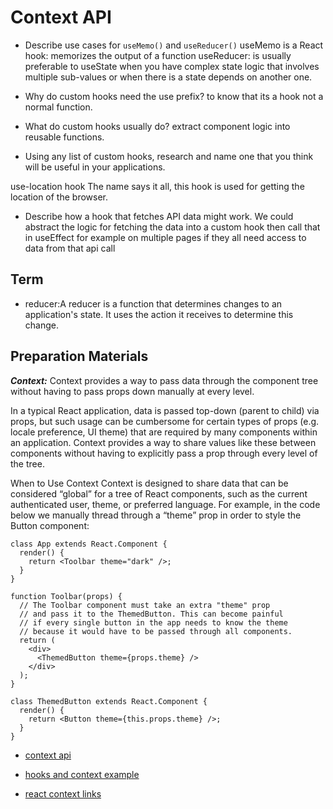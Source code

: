 # Context API

- Describe use cases for `useMemo()` and `useReducer()`
useMemo is a React hook: memorizes the output of a function
useReducer: is usually preferable to useState when you have complex state logic that involves multiple sub-values or when there is a state depends on another one.

- Why do custom hooks need the use prefix?
to know that its a hook not a normal function.

- What do custom hooks usually do?
extract component logic into reusable functions.

- Using any list of custom hooks, research and name one that you think will be useful in your applications.

 use-location hook
The name says it all, this hook is used for getting the location of the browser. 

- Describe how a hook that fetches API data might work.
We could abstract the logic for fetching the data into a custom hook then call that in useEffect for example on multiple pages if they all need access to data from that api call

## Term
- reducer:A reducer is a function that determines changes to an application's state. It uses the action it receives to determine this change.


## Preparation Materials

***Context:***
Context provides a way to pass data through the component tree without having to pass props down manually at every level.

In a typical React application, data is passed top-down (parent to child) via props, but such usage can be cumbersome for certain types of props (e.g. locale preference, UI theme) that are required by many components within an application. Context provides a way to share values like these between components without having to explicitly pass a prop through every level of the tree.

When to Use Context
Context is designed to share data that can be considered “global” for a tree of React components, such as the current authenticated user, theme, or preferred language. For example, in the code below we manually thread through a “theme” prop in order to style the Button component:

```
class App extends React.Component {
  render() {
    return <Toolbar theme="dark" />;
  }
}

function Toolbar(props) {
  // The Toolbar component must take an extra "theme" prop
  // and pass it to the ThemedButton. This can become painful
  // if every single button in the app needs to know the theme
  // because it would have to be passed through all components.
  return (
    <div>
      <ThemedButton theme={props.theme} />
    </div>
  );
}

class ThemedButton extends React.Component {
  render() {
    return <Button theme={this.props.theme} />;
  }
}
```




- [context api](https://reactjs.org/docs/context.html)

- [hooks and context example](https://medium.com/swlh/snackbars-in-react-an-exercise-in-hooks-and-context-299b43fd2a2b)

- [react context links](https://github.com/diegohaz/awesome-react-context)